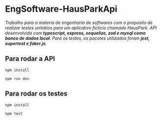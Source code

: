 ﻿# EngSoftware-HausParkApi
_Trabalho para a materia de engenharia de softwares com o proposito de realizar testes unitátios para um aplicativo ficticio chamado HausPark. API desenvolvida com **typescript, express, sequelize, zod e mysql como banco de dados local**. Para os testes, os pacotes utilizados foram **jest, supertest e faker.js**._

## Para rodar a API 
```
npm install
```

```
npm run dev
```

## Para rodar os testes 
```
npm install
```

```
npm test
```
